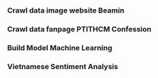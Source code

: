 ### Crawl data image website Beamin
### Crawl data fanpage PTITHCM Confession 
### Build Model Machine Learning 
### Vietnamese Sentiment Analysis
